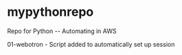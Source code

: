 # mypythonrepo
Repo for Python -- Automating in AWS

01-webotron - Script added  to automatically set up session
